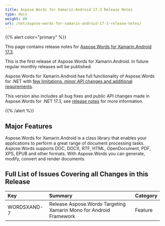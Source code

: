 ```yaml
---
title: Aspose.Words for Xamarin.Android 17.3 Release Notes
type: docs
weight: 80
url: /net/aspose-words-for-xamarin-android-17-3-release-notes/
---
```


{{% alert color="primary" %}} 

This page contains release notes for [Aspose.Words for Xamarin.Android 17.3](https://downloads.aspose.com/words/androidxamarin/new-releases/aspose.words-for-xamarin.android-17.3/).

This is the first release of Aspose.Words for Xamarin.Android. In future regular monthly releases will be published.

Aspose.Words for Xamarin.Android has full functionality of Aspose.Words for .NET with [few limitations, minor API changes and additional requirements](/words/net/aspose-words-for-xamarin-android-limitations-and-api-differences/).

This version also includes all bug fixes and public API changes made in Aspose.Words for .NET 17.3, see [release notes](/words/net/aspose-words-for-net-17-3-0-release-notes/) for more information.

{{% /alert %}} 
## **Major Features**
Aspose.Words for Xamarin.Android is a class library that enables your applications to perform a great range of document processing tasks. Aspose.Words supports DOC, DOCX, RTF, HTML, OpenDocument, PDF, XPS, EPUB and other formats. With Aspose.Words you can generate, modify, convert and render documents.
## **Full List of Issues Covering all Changes in this Release**

|**Key**|**Summary**|**Category**|
| :- | :- | :- |
|WORDSXAND-7|Release Aspose.Words Targeting Xamarin Mono for Android Framework|Feature|

